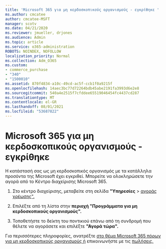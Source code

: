 ```yaml
---
title: 'Microsoft 365 για μη κερδοσκοπικούς οργανισμούς - εγκρίθηκε '
ms.author: cmcatee
author: cmcatee-MSFT
manager: scotv
ms.date: 04/21/2020
ms.reviewer: jmueller, drjones
ms.audience: Admin
ms.topic: article
ms.service: o365-administration
ROBOTS: NOINDEX, NOFOLLOW
localization_priority: Normal
ms.collection: Adm_O365
ms.custom:
- commerce_purchase
- "340"
- "1500010"
ms.assetid: 870f4834-a10c-49cd-ac5f-ccb1f0a9215f
ms.openlocfilehash: 14aec3bc77d72264bdb45abe2191fa3993d6e2e8
ms.sourcegitcommit: 540a4e2515f7cfddee65519046454fc4437cd287
ms.translationtype: MT
ms.contentlocale: el-GR
ms.lasthandoff: 08/01/2021
ms.locfileid: "53687822"
---
```

# <a name="microsoft-365-for-nonprofits---approved"></a>Microsoft 365 για μη κερδοσκοπικούς οργανισμούς - εγκρίθηκε

Η κατάστασή σας ως μη κερδοσκοπικός οργανισμός με τα κατάλληλα προσόντα της Microsoft έχει εγκριθεί. Μπορείτε να ολοκληρώσετε την αγορά από το Κέντρο διαχείρισης Microsoft 365.

1. Στο κέντρο διαχείρισης, μεταβείτε στη σελίδα **"Υπηρεσίες** \> [αγοράς χρέωσης".](https://go.microsoft.com/fwlink/p/?linkid=868433)

2. Επιλέξτε από τη λίστα στην **περιοχή "Προγράμματα για μη κερδοσκοπικούς οργανισμούς".**

3. Τοποθετήστε το δείκτη του ποντικιού επάνω από τη συνδρομή που θέλετε να αγοράσετε και επιλέξτε **"Αγορά τώρα".**

Για περισσότερες πληροφορίες, ανατρέξτε [στο θέμα Microsoft 365 πόρων για μη κερδοσκοπικούς οργανισμούς ή](https://www.microsoft.com/nonprofits/microsoft-365) επικοινωνήστε με τις [πωλήσεις.](https://www.microsoft.com/nonprofits/contact-us)
